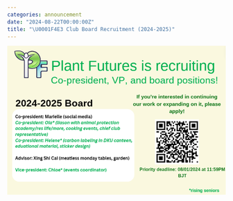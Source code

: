 ```yaml
---
categories: announcement
date: "2024-08-22T00:00:00Z"
title: "\U0001F4E3 Club Board Recruitment (2024-2025)"
---
```


![Poster of Recruitment](/images/2024/recruitment-2024-2025.png)

